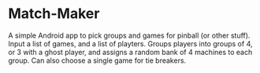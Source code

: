 # Match-Maker
A simple Android app to pick groups and games for pinball (or other stuff).
Input a list of games, and a list of playters. Groups players into groups of 4, or 3 with a ghost player, and assigns a random bank of 4 machines to each group. Can also choose a single game for tie breakers.
